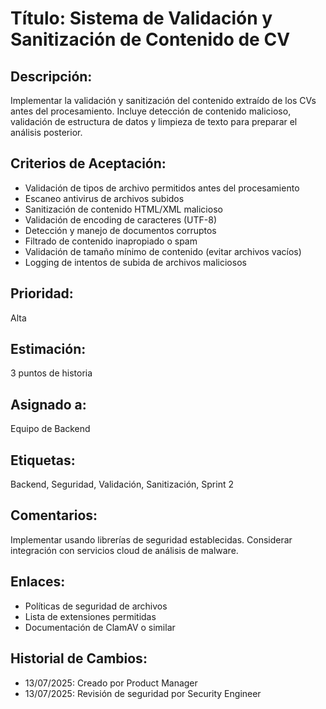 # Título: Sistema de Validación y Sanitización de Contenido de CV

## Descripción: 
Implementar la validación y sanitización del contenido extraído de los CVs antes del procesamiento. Incluye detección de contenido malicioso, validación de estructura de datos y limpieza de texto para preparar el análisis posterior.

## Criterios de Aceptación:
- Validación de tipos de archivo permitidos antes del procesamiento
- Escaneo antivirus de archivos subidos
- Sanitización de contenido HTML/XML malicioso
- Validación de encoding de caracteres (UTF-8)
- Detección y manejo de documentos corruptos
- Filtrado de contenido inapropiado o spam
- Validación de tamaño mínimo de contenido (evitar archivos vacíos)
- Logging de intentos de subida de archivos maliciosos

## Prioridad: 
Alta

## Estimación: 
3 puntos de historia

## Asignado a: 
Equipo de Backend

## Etiquetas: 
Backend, Seguridad, Validación, Sanitización, Sprint 2

## Comentarios: 
Implementar usando librerías de seguridad establecidas. Considerar integración con servicios cloud de análisis de malware.

## Enlaces: 
- Políticas de seguridad de archivos
- Lista de extensiones permitidas
- Documentación de ClamAV o similar

## Historial de Cambios:
- 13/07/2025: Creado por Product Manager
- 13/07/2025: Revisión de seguridad por Security Engineer

